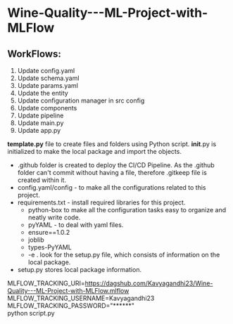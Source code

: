 # Wine-Quality---ML-Project-with-MLFlow


## WorkFlows:

1. Update config.yaml
2. Update schema.yaml
3. Update params.yaml
4. Update the entity
5. Update configuration manager in src config
6. Update components
7. Update pipeline
8. Update main.py
9. Update app.py

**template.py** file to create files and folders using Python script. __init__.py is initialized to make the local package and import the objects.
 * .github folder is created to deploy the CI/CD Pipeline. As the .github folder can't commit without having a file, therefore .gitkeep file is created within it.
 * config.yaml/config - to make all the configurations related to this project.
 * requirements.txt - install required libraries for this project.
     * python-box to make all the configuration tasks easy to organize and neatly write code.
     * pyYAML - to deal with yaml files.
     * ensure==1.0.2
     * joblib
     * types-PyYAML
     * -e . look for the setup.py file, which consists of information on the local package.
 * setup.py stores local package information.

MLFLOW_TRACKING_URI=https://dagshub.com/Kavyagandhi23/Wine-Quality---ML-Project-with-MLFlow.mlflow \
MLFLOW_TRACKING_USERNAME=Kavyagandhi23 \
MLFLOW_TRACKING_PASSWORD="******" \
python script.py


